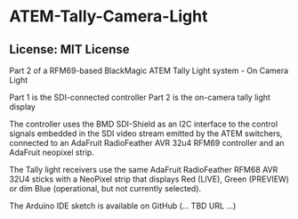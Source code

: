 # ATEM-Tally-Camera-Light
## License: MIT License

Part 2 of a RFM69-based BlackMagic ATEM Tally Light system - On Camera Light

Part 1 is the SDI-connected controller
Part 2 is the on-camera tally light display

The controller uses the BMD SDI-Shield as an I2C interface to the control signals embedded in the SDI video stream emitted by the ATEM switchers, connected to an AdaFruit RadioFeather AVR 32u4 RFM69 controller and an AdaFruit neopixel strip.  

The Tally light receivers use the same AdaFruit RadioFeather RFM68 AVR 32U4 sticks with a NeoPixel strip that displays Red (LIVE), Green (PREVIEW) or dim Blue (operational, but not currently selected).

The Arduino IDE sketch is available on GitHub (... TBD URL ...)



